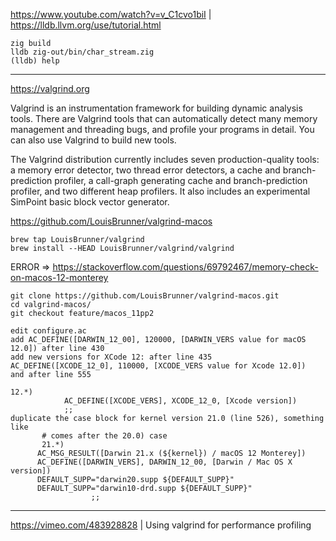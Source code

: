 https://www.youtube.com/watch?v=v_C1cvo1biI | 
https://lldb.llvm.org/use/tutorial.html

```
zig build
lldb zig-out/bin/char_stream.zig
(lldb) help
```

- - -

https://valgrind.org

Valgrind is an instrumentation framework for building dynamic analysis tools. There are Valgrind tools that can automatically detect many memory management and threading bugs, and profile your programs in detail. You can also use Valgrind to build new tools.

The Valgrind distribution currently includes seven production-quality tools: a memory error detector, two thread error detectors, a cache and branch-prediction profiler, a call-graph generating cache and branch-prediction profiler, and two different heap profilers. It also includes an experimental SimPoint basic block vector generator.


https://github.com/LouisBrunner/valgrind-macos

```
brew tap LouisBrunner/valgrind
brew install --HEAD LouisBrunner/valgrind/valgrind
```

ERROR => https://stackoverflow.com/questions/69792467/memory-check-on-macos-12-monterey

```
git clone https://github.com/LouisBrunner/valgrind-macos.git
cd valgrind-macos/
git checkout feature/macos_11pp2

edit configure.ac
add AC_DEFINE([DARWIN_12_00], 120000, [DARWIN_VERS value for macOS 12.0]) after line 430
add new versions for XCode 12: after line 435
AC_DEFINE([XCODE_12_0], 110000, [XCODE_VERS value for Xcode 12.0])
and after line 555

12.*)
            AC_DEFINE([XCODE_VERS], XCODE_12_0, [Xcode version])
            ;;
duplicate the case block for kernel version 21.0 (line 526), something like
       # comes after the 20.0) case
       21.*)
      AC_MSG_RESULT([Darwin 21.x (${kernel}) / macOS 12 Monterey])
      AC_DEFINE([DARWIN_VERS], DARWIN_12_00, [Darwin / Mac OS X version])
      DEFAULT_SUPP="darwin20.supp ${DEFAULT_SUPP}"
      DEFAULT_SUPP="darwin10-drd.supp ${DEFAULT_SUPP}"
                  ;;

```



- - -

https://vimeo.com/483928828 |
Using valgrind for performance profiling

